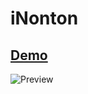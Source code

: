 # iNonton

## [Demo](https://hndrapratamaa.github.io/iNonton/)

![Preview](https://hndrapratamaa.github.io/iNonton/resources/preview.png.png)
